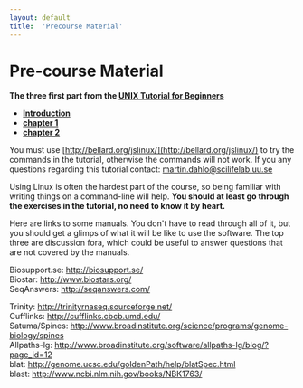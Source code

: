 ```yaml
---
layout: default
title:  'Precourse Material'
---
```


# Pre-course Material

**The three first part from the [UNIX Tutorial for Beginners](http://uppnex.se/unixtut/)**  
 - [**Introduction**](http://uppnex.se/unixtut/unixintro.html)  
 - [**chapter 1**](http://uppnex.se/unixtut/unix1.html)  
 - [**chapter 2**](http://uppnex.se/unixtut/unix2.html)  

You must use [http://bellard.org/jslinux/](http://bellard.org/jslinux/) to try the commands in the tutorial, otherwise the commands will not work. If you any questions regarding this tutorial contact: martin.dahlo@scilifelab.uu.se

Using Linux is often the hardest part of the course, so being familiar with writing things on a command-line will help. **You should at least go through the exercises in the tutorial, no need to know it by heart.**

Here are links to some manuals. You don't have to read through all of it, but you should get a glimps of what it will be like to use the software. The top three are discussion fora, which could be useful to answer questions that are not covered by the manuals.

Biosupport.se: http://biosupport.se/  
Biostar: http://www.biostars.org/  
SeqAnswers: http://seqanswers.com/  

Trinity: http://trinityrnaseq.sourceforge.net/  
Cufflinks: http://cufflinks.cbcb.umd.edu/  
Satuma/Spines: http://www.broadinstitute.org/science/programs/genome-biology/spines  
Allpaths-lg: http://www.broadinstitute.org/software/allpaths-lg/blog/?page_id=12  
blat: http://genome.ucsc.edu/goldenPath/help/blatSpec.html  
blast: http://www.ncbi.nlm.nih.gov/books/NBK1763/  